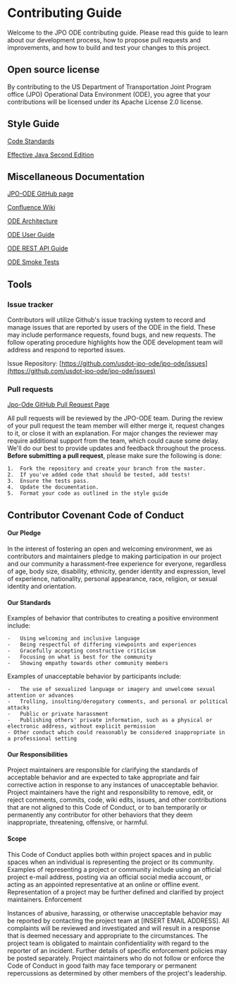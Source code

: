 # Contributing Guide

Welcome to the JPO ODE contributing guide. Please read this guide to learn about our development process, how to propose pull requests and improvements, and how to build and test your changes to this project. 


## Open source license

By contributing to the US Department of Transportation Joint Program office (JPO) Operational Data Environment (ODE), you agree that your contributions will be licensed under its Apache License 2.0 license.

## Style Guide

[Code Standards](https://usdotjpoode.atlassian.net/wiki/display/USDOTJPODE/Code+Standards)

[Effective Java Second Edition](http://www.ebooksbucket.com/uploads/itprogramming/java/Effective_Java_2nd_Edition.pdf)

## Miscellaneous Documentation

[JPO-ODE GitHub page](https://github.com/usdot-jpo-ode/jpo-ode)

[Confluence Wiki](https://usdotjpoode.atlassian.net/wiki/)

[ODE Architecture](https://github.com/usdot-jpo-ode/jpo-ode/blob/develop/docs/JPO%20ODE%20Architecture.docx)

[ODE User Guide](https://github.com/usdot-jpo-ode/jpo-ode/blob/develop/docs/JPO_ODE_UserGuide.docx)

[ODE REST API Guide](usdot-jpo-ode.github.io)

[ODE Smoke Tests](https://github.com/usdot-jpo-ode/jpo-ode/wiki/JPO-ODE-QA-Documents)

## Tools

### Issue tracker
Contributors will utilize Github's issue tracking system to record and manage issues that are reported by users of the ODE in the field. These may include performance requests, found bugs, and new requests. The follow operating procedure highlights how the ODE development team will address and respond to reported issues.

Issue Repository: [https://github.com/usdot-jpo-ode/jpo-ode/issues](https://github.com/usdot-jpo-ode/jpo-ode/issues)

### Pull requests

[Jpo-Ode GitHub Pull Request Page](https://github.com/usdot-jpo-ode/jpo-ode/pulls)

All pull requests will be reviewed by the JPO-ODE team. During the review of your pull request the team member will either merge it, request changes to it, or close it with an explanation. For major changes the reviewer may require additional support from the team, which could cause some delay. We'll do our best to provide updates and feedback throughout the process.
**Before submitting a pull request**, please make sure the following is done:
	
	1.	Fork the repository and create your branch from the master.
	2.	If you've added code that should be tested, add tests!
	3.	Ensure the tests pass.
	4.	Update the documentation.
	5.	Format your code as outlined in the style guide

## Contributor Covenant Code of Conduct
#### Our Pledge
In the interest of fostering an open and welcoming environment, we as contributors and maintainers pledge to making participation in our project and our community a harassment-free experience for everyone, regardless of age, body size, disability, ethnicity, gender identity and expression, level of experience, nationality, personal appearance, race, religion, or sexual identity and orientation.

#### Our Standards
Examples of behavior that contributes to creating a positive environment include:
	
	-	Using welcoming and inclusive language
	-	Being respectful of differing viewpoints and experiences
	-	Gracefully accepting constructive criticism
	-	Focusing on what is best for the community
	-	Showing empathy towards other community members

Examples of unacceptable behavior by participants include:

	-	The use of sexualized language or imagery and unwelcome sexual attention or advances
	-	Trolling, insulting/derogatory comments, and personal or political attacks
	-	Public or private harassment
	-	Publishing others' private information, such as a physical or electronic address, without explicit permission
	- Other conduct which could reasonably be considered inappropriate in a professional setting

#### Our Responsibilities
Project maintainers are responsible for clarifying the standards of acceptable behavior and are expected to take appropriate and fair corrective action in response to any instances of unacceptable behavior.
Project maintainers have the right and responsibility to remove, edit, or reject comments, commits, code, wiki edits, issues, and other contributions that are not aligned to this Code of Conduct, or to ban temporarily or permanently any contributor for other behaviors that they deem inappropriate, threatening, offensive, or harmful.

#### Scope
This Code of Conduct applies both within project spaces and in public spaces when an individual is representing the project or its community. Examples of representing a project or community include using an official project e-mail address, posting via an official social media account, or acting as an appointed representative at an online or offline event. Representation of a project may be further defined and clarified by project maintainers.
Enforcement

Instances of abusive, harassing, or otherwise unacceptable behavior may be reported by contacting the project team at [INSERT EMAIL ADDRESS]. All complaints will be reviewed and investigated and will result in a response that is deemed necessary and appropriate to the circumstances. The project team is obligated to maintain confidentiality with regard to the reporter of an incident. Further details of specific enforcement policies may be posted separately.
Project maintainers who do not follow or enforce the Code of Conduct in good faith may face temporary or permanent repercussions as determined by other members of the project's leadership.




